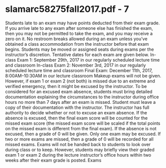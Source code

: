 # slamarc58275fall2017.pdf - 7

Students late to an exam may have points deducted from their exam grade. If you arrive late to any
exam after someone else has finished the exam, then you may not be permitted to take the exam, and
you may receive a zero on it. No restroom breaks allowed during an exam unless you’ve obtained a class
accommodation from the instructor before that exam begins. Students may be moved or assigned seats
during exams per the instructor’s discretion. Tentative dates for each exam are given below.
In-class Exam 1: September 29th, 2017 in our regularly scheduled lecture time and classroom
In-class Exam 2: November 3rd, 2017 in our regularly scheduled lecture time and classroom
Final Exam: December 11th, 2017, 8:00AM–10:30AM in our lecture classroom
Makeup exams will not be given. However, if exam 1 or exam 2 (not both) is missed due to an extreme
and verified emergency, then it might be excused by the instructor. To be considered for an excused exam
absence, students must bring detailed documentation explaining the circumstances to the instructor during
office hours no more than 7 days after an exam is missed. Student must leave a copy of their documentation
with the instructor. The instructor has full authority to decide whether or not to excuse an exam absence.
If the absence is excused, then the final exam score will be counted for the missed exam score (the missed
exam score will be scaled if the total points on the missed exam is different from the final exam). If the
absence is not excused, then a grade of 0 will be given. Only one exam may be excused. If two or more
exams are missed, then a grade of 0 will be recorded for all missed exams. Exams will not be handed back
to students to look over during class or to keep. However, students may briefly view their graded exam 1 or
exam 2 during the lecture instructor’s office hours within two weeks after their exam grade is posted. Exams